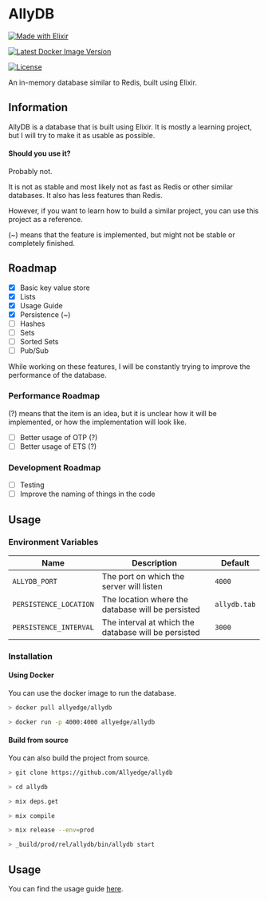 # AllyDB

[![Made with Elixir](https://forthebadge.com/images/badges/made-with-elixir.svg)](https://elixir-lang.org/)

[![Latest Docker Image Version](https://img.shields.io/docker/v/allyedge/allydb?color=lightblue&label=Latest%20Docker%20Image%20Version&style=for-the-badge)](https://hub.docker.com/r/allyedge/allydb)

[![License](https://img.shields.io/github/license/allyedge/allydb?style=for-the-badge)](https://github.com/Allyedge/allydb/blob/main/LICENSE)

An in-memory database similar to Redis, built using Elixir.

## Information

AllyDB is a database that is built using Elixir. It is mostly a learning project, but I will try to make it as usable as possible.

#### Should you use it?

Probably not.

It is not as stable and most likely not as fast as Redis or other similar databases.
It also has less features than Redis.

However, if you want to learn how to build a similar project, you can use this project as a reference.

(~) means that the feature is implemented, but might not be stable or completely finished.

## Roadmap

- [x] Basic key value store
- [x] Lists
- [x] Usage Guide
- [x] Persistence (~)
- [ ] Hashes
- [ ] Sets
- [ ] Sorted Sets
- [ ] Pub/Sub

While working on these features, I will be constantly trying to improve the performance of the database.

### Performance Roadmap

(?) means that the item is an idea, but it is unclear how it will be implemented, or how the implementation will look like.

- [ ] Better usage of OTP (?)
- [ ] Better usage of ETS (?)

### Development Roadmap

- [ ] Testing
- [ ] Improve the naming of things in the code

## Usage

### Environment Variables

| Name                   | Description                                          | Default      |
| ---------------------- | ---------------------------------------------------- | ------------ |
| `ALLYDB_PORT`          | The port on which the server will listen             | `4000`       |
| `PERSISTENCE_LOCATION` | The location where the database will be persisted    | `allydb.tab` |
| `PERSISTENCE_INTERVAL` | The interval at which the database will be persisted | `3000`       |

### Installation

#### Using Docker

You can use the docker image to run the database.

```sh
> docker pull allyedge/allydb

> docker run -p 4000:4000 allyedge/allydb
```

#### Build from source

You can also build the project from source.

```sh
> git clone https://github.com/Allyedge/allydb

> cd allydb

> mix deps.get

> mix compile

> mix release --env=prod

> _build/prod/rel/allydb/bin/allydb start
```

## Usage

You can find the usage guide [here](docs/USAGE.md).
